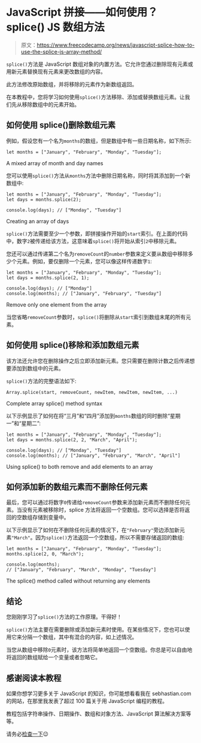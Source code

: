 # JavaScript 拼接——如何使用？splice() JS 数组方法

> 原文：<https://www.freecodecamp.org/news/javascript-splice-how-to-use-the-splice-js-array-method/>

`splice()`方法是 JavaScript 数组对象的内置方法。它允许您通过删除现有元素或用新元素替换现有元素来更改数组的内容。

此方法修改原始数组，并将移除的元素作为新数组返回。

在本教程中，您将学习如何使用`splice()`方法移除、添加或替换数组元素。让我们先从移除数组中的元素开始。

## 如何使用 splice()删除数组元素

例如，假设您有一个名为`months`的数组，但是数组中有一些日期名称，如下所示:

```
let months = ["January", "February", "Monday", "Tuesday"];
```

A mixed array of month and day names

您可以使用`splice()`方法从`months`方法中删除日期名称，同时将其添加到一个新数组中:

```
let months = ["January", "February", "Monday", "Tuesday"];
let days = months.splice(2);

console.log(days); // ["Monday", "Tuesday"]
```

Creating an array of days

`splice()`方法需要至少一个参数，即拼接操作开始的`start`索引。在上面的代码中，数字`2`被传递给该方法，这意味着`splice()`将开始从索引`2`中移除元素。

您还可以通过传递第二个名为`removeCount`的`number`参数来定义要从数组中移除多少个元素。例如，要仅删除一个元素，您可以像这样传递数字`1`:

```
let months = ["January", "February", "Monday", "Tuesday"];
let days = months.splice(2, 1);

console.log(days); // ["Monday"]
console.log(months); // ["January", "February", "Tuesday"]
```

Remove only one element from the array

当您省略`removeCount`参数时，`splice()`将删除从`start`索引到数组末尾的所有元素。

## 如何使用 splice()移除和添加数组元素

该方法还允许您在删除操作之后立即添加新元素。您只需要在删除计数之后传递想要添加到数组中的元素。

`splice()`方法的完整语法如下:

```
Array.splice(start, removeCount, newItem, newItem, newItem, ...)
```

Complete array splice() method syntax

以下示例显示了如何在将“三月”和“四月”添加到`months`数组的同时删除“星期一”和“星期二”:

```
let months = ["January", "February", "Monday", "Tuesday"];
let days = months.splice(2, 2, "March", "April");

console.log(days); // ["Monday", "Tuesday"]
console.log(months); // ["January", "February", "March", "April"] 
```

Using splice() to both remove and add elements to an array

## 如何添加新的数组元素而不删除任何元素

最后，您可以通过将数字`0`传递给`removeCount`参数来添加新元素而不删除任何元素。当没有元素被移除时，splice 方法将返回一个空数组。您可以选择是否将返回的空数组存储到变量中。

以下示例显示了如何在不删除任何元素的情况下，在`"February"`旁边添加新元素`"March"`。因为`splice()`方法返回一个空数组，所以不需要存储返回的数组:

```
let months = ["January", "February", "Monday", "Tuesday"];
months.splice(2, 0, "March");

console.log(months); 
// ["January", "February", "March", "Monday", "Tuesday"]
```

The splice() method called without returning any elements

## 结论

您刚刚学习了`splice()`方法的工作原理。干得好！

`splice()`方法主要在需要删除或添加新元素时使用。在某些情况下，您也可以使用它来分隔一个数组，其中有混合的内容，如上述情况。

当您从数组中移除`0`元素时，该方法将简单地返回一个空数组。你总是可以自由地将返回的数组赋给一个变量或者忽略它。

## **感谢阅读本教程**

如果你想学习更多关于 JavaScript 的知识，你可能想看看我在 sebhastian.com 的网站，在那里我发表了超过 100 篇关于用 JavaScript 编程的教程。

教程包括字符串操作、日期操作、数组和对象方法、JavaScript 算法解决方案等等。

请务必[检查一下](https://sebhastian.com/)😉